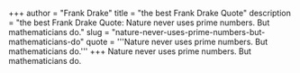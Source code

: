 +++
author = "Frank Drake"
title = "the best Frank Drake Quote"
description = "the best Frank Drake Quote: Nature never uses prime numbers. But mathematicians do."
slug = "nature-never-uses-prime-numbers-but-mathematicians-do"
quote = '''Nature never uses prime numbers. But mathematicians do.'''
+++
Nature never uses prime numbers. But mathematicians do.
